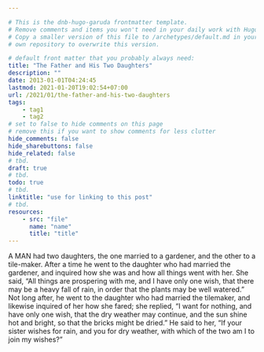 ```yaml
---

# This is the dnb-hugo-garuda frontmatter template. 
# Remove comments and items you won't need in your daily work with Hugo.
# Copy a smaller version of this file to /archetypes/default.md in your
# own repository to overwrite this version.

# default front matter that you probably always need:
title: "The Father and His Two Daughters"
description: ""
date: 2013-01-01T04:24:45
lastmod: 2021-01-20T19:02:54+07:00
url: /2021/01/the-father-and-his-two-daughters
tags:
    - tag1
    - tag2
# set to false to hide comments on this page
# remove this if you want to show comments for less clutter
hide_comments: false
hide_sharebuttons: false
hide_related: false
# tbd.
draft: true
# tbd.
todo: true
# tbd.
linktitle: "use for linking to this post"
# tbd.
resources:
    - src: "file"
      name: "name"
      title: "title"
---
```

A MAN had two daughters, the one married to a gardener, and the other to a tile-maker. After a time he went to the daughter who had married the gardener, and inquired how she was and how all things went with her. She said, “All things are prospering with me, and I have only one wish, that there may be a heavy fall of rain, in order that the plants may be well watered.” Not long after, he went to the daughter who had married the tilemaker, and likewise inquired of her how she fared; she replied, “I want for nothing, and have only one wish, that the dry weather may continue, and the sun shine hot and bright, so that the bricks might be dried.” He said to her, “If your sister wishes for rain, and you for dry weather, with which of the two am I to join my wishes?”

